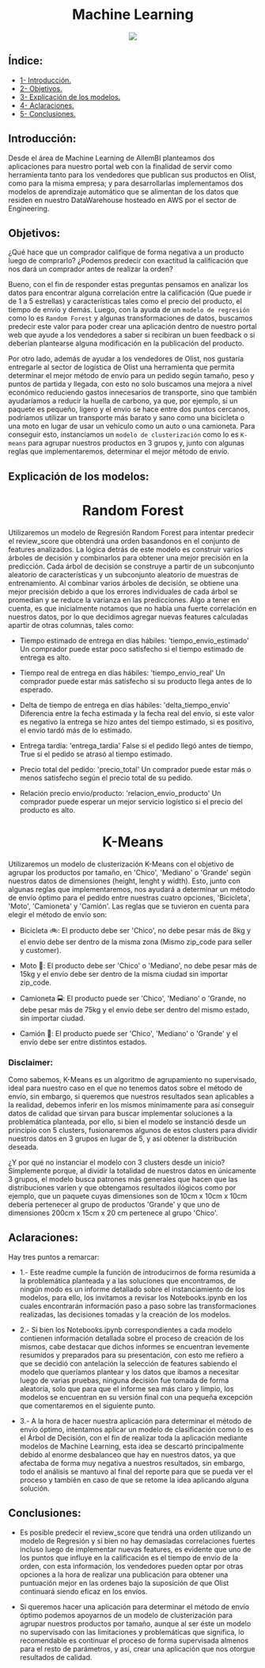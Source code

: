 <h1 align=center> Machine Learning </h1>

<p align="center">
<img src="https://connect.ignatiuz.com/hs-fs/hubfs/AI%20and%20Deep%20Learning.gif?width=1000&name=AI%20and%20Deep%20Learning.gif"   
>
</p>

## Índice:

+ [1- Introducción.](#introducción)
+ [2- Objetivos.](#objetivos)
+ [3- Explicación de los modelos.](#explicación-de-los-modelos)
+ [4- Aclaraciones.](#aclaraciones)
+ [5- Conclusiones.](#conclusiones)

## Introducción:

Desde el área de Machine Learning de AllemBI planteamos dos aplicaciones para nuestro portal web con la finalidad de servir como herramienta tanto para los vendedores que publican sus productos en Olist, como para la misma empresa; y para desarrollarlas implementamos dos modelos de aprendizaje automático que se alimentan de los datos que residen en nuestro DataWarehouse hosteado en AWS por el sector de Engineering.

## Objetivos:

¿Qué hace que un comprador califique de forma negativa a un producto luego de comprarlo? ¿Podemos predecir con exactitud la calificación que nos dará un comprador antes de realizar la orden?

Bueno, con el fin de responder estas preguntas pensamos en analizar los datos para encontrar alguna correlación entre la calificación (Que puede ir de 1 a 5 estrellas) y características tales como el precio del producto, el tiempo de envío y demás. Luego, con la ayuda de un `modelo de regresión` como lo es `Random Forest` y algunas transformaciones de datos, buscamos predecir este valor para poder crear una aplicación dentro de nuestro portal web que ayude a los vendedores a saber si recibiran un buen feedback o si deberían plantearse alguna modificación en la publicación del producto.

Por otro lado, además de ayudar a los vendedores de Olist, nos gustaría entregarle al sector de logística de Olist una herramienta que permita determinar el mejor método de envío para un pedido según tamaño, peso y puntos de partida y llegada, con esto no solo buscamos una mejora a nivel económico reduciendo gastos innecesarios de transporte, sino que también ayudaríamos a reducir la huella de carbono, ya que, por ejemplo, si un paquete es pequeño, ligero y el envío se hace entre dos puntos cercanos, podríamos utilizar un transporte más barato y sano como una bicicleta o una moto en lugar de usar un vehículo como un auto o una camioneta. Para conseguir esto, instanciamos un `modelo de clusterización` como lo es `K-means` para agrupar nuestros productos en 3 grupos y, junto con algunas reglas que implementaremos, determinar el mejor método de envío.

## Explicación de los modelos:

<h1 align=center> Random Forest </h1>

Utilizaremos un modelo de Regresión Random Forest para intentar predecir el review_score que obtendrá una orden basandonos en el conjunto de features analizados. La lógica detrás de este modelo es construir varios árboles de decisión y combinarlos para obtener una mejor precisión en la predicción. Cada árbol de decisión se construye a partir de un subconjunto aleatorio de características y un subconjunto aleatorio de muestras de entrenamiento. Al combinar varios árboles de decisión, se obtiene una mejor precisión debido a que los errores individuales de cada árbol se promedian y se reduce la varianza en las predicciones. Algo a tener en cuenta, es que inicialmente notamos que no había una fuerte correlación en nuestros datos, por lo que decidimos agregar nuevas features calculadas apartir de otras columnas, tales como:

+ Tiempo estimado de entrega en días hábiles: 'tiempo_envio_estimado'
Un comprador puede estar poco satisfecho si el tiempo estimado de entrega es alto.

+ Tiempo real de entrega en días hábiles: 'tiempo_envio_real'
Un comprador puede estar más satisfecho si su producto llega antes de lo esperado.

+ Delta de tiempo de entrega en días hábiles: 'delta_tiempo_envio'
Diferencia entre la fecha estimada y la fecha real del envío, si este valor es negativo la entrega se hizo antes del tiempo estimado, si es positivo, el envío tardó más de lo estimado.

+ Entrega tardía: 'entrega_tardia'
False si el pedido llegó antes de tiempo, True si el pedido se atrasó al tiempo estimado.

+ Precio total del pedido: 'precio_total'
Un comprador puede estar más o menos satisfecho según el precio total de su pedido.

+ Relación precio envio/producto: 'relacion_envio_producto'
Un comprador puede esperar un mejor servicio logístico si el precio del producto es alto.

<h1 align=center> K-Means </h1>

Utilizaremos un modelo de clusterización K-Means con el objetivo de agrupar los productos por tamaño, en 'Chico', 'Mediano' o 'Grande' según nuestros datos de dimensiones (height, lenght y width). Esto, junto con algunas reglas que implementaremos, nos ayudará a determinar un método de envío óptimo para el pedido entre nuestras cuatro opciones, 'Bicicleta', 'Moto', 'Camioneta' y 'Camión'. Las reglas que se tuvieron en cuenta para elegir el método de envío son:

+ Bicicleta 🚲: El producto debe ser 'Chico', no debe pesar más de 8kg y el envío debe ser dentro de la misma zona (Mismo zip_code para seller y customer).

+ Moto 🛵: El producto debe ser 'Chico' o 'Mediano', no debe pesar más de 15kg y el envío debe ser dentro de la misma ciudad sin importar zip_code.

+ Camioneta 🚍: El producto puede ser 'Chico', 'Mediano' o 'Grande, no debe pesar más de 75kg y el envío debe ser dentro del mismo estado, sin importar ciudad.

+ Camión 🚚: El producto puede ser 'Chico', 'Mediano' o 'Grande' y el envío debe ser entre distintos estados.

### Disclaimer: 

Como sabemos, K-Means es un algoritmo de agrupamiento no supervisado, ideal para nuestro caso en el que no tenemos datos sobre el método de envío, sin embargo, si queremos que nuestros resultados sean aplicables a la realidad, debemos inferir en los mismos mínimamente para así conseguir datos de calidad que sirvan para buscar implementar soluciones a la problemática planteada, por ello, si bien el modelo se instanció desde un principio con 5 clusters, fusionaremos algunos de estos clusters para dividir nuestros datos en 3 grupos en lugar de 5, y así obtener la distribución deseada.

¿Y por qué no instanciar el modelo con 3 clusters desde un inicio? Simplemente porque, al dividir la totalidad de nuestros datos en únicamente 3 grupos, el modelo busca patrones más generales que hacen que las distribuciones varíen y que obtengamos resultados ilógicos como por ejemplo, que un paquete cuyas dimensiones son de 10cm x 10cm x 10cm debería pertenecer al grupo de productos 'Grande' y que uno de dimensiones 200cm x 15cm x 20 cm pertenece al grupo 'Chico'.

## Aclaraciones:

Hay tres puntos a remarcar:

+ 1.- Este readme cumple la función de introducirnos de forma resumida a la problemática planteada y a las soluciones que encontramos, de ningún modo es un informe detallado sobre el instanciamiento de los modelos, para ello, los invitamos a revisar los Notebooks.ipynb en los cuales encontrarán información paso a paso sobre las transformaciones realizadas, las decisiones tomadas y la creación de los modelos.

+ 2.- Si bien los Notebooks.ipynb correspondientes a cada modelo contienen información detallada sobre el proceso de creación de los mismos, cabe destacar que dichos informes se encuentran levemente resumidos y preparados para su presentación, con esto me refiero a que se decidió con antelación la selección de features sabiendo el modelo que queríamos plantear y los datos que ibamos a necesitar luego de varias pruebas, ninguna decisión fue tomada de forma aleatoria, solo que para que el informe sea más claro y limpio, los modelos se encuentran en su versión final con una pequeña excepción que comentaremos en el siguiente punto.

+ 3.- A la hora de hacer nuestra aplicación para determinar el método de envío óptimo, intentamos aplicar un modelo de clasificación como lo es el Árbol de Decisión, con el fin de realizar toda la aplicación mediante modelos de Machine Learning, esta idea se descartó principalmente debido al enorme desbalanceo que hay en nuestros datos, ya que afectaba de forma muy negativa a nuestros resultados, sin embargo, todo el análisis se mantuvo al final del reporte para que se pueda ver el proceso y también en caso de que se retome la idea aplicando alguna solución.

## Conclusiones:

+ Es posible predecir el review_score que tendrá una orden utilizando un modelo de Regresión y si bien no hay demasiadas correlaciones fuertes incluso luego de implementar nuevas features, es evidente que uno de los puntos que influye en la calificación es el tiempo de envío de la orden, con esta información, los vendedores pueden optar por otras opciones a la hora de realizar una publicación para obtener una puntuación mejor en las ordenes bajo la suposición de que Olist continuará siendo eficaz en los envíos.

+ Si queremos hacer una aplicación para determinar el método de envío óptimo podemos apoyarnos de un modelo de clusterización para agrupar nuestros productos por tamaño, aunque al ser éste un modelo no supervisado con las limitaciones y problemáticas que significa, lo recomendable es continuar el proceso de forma supervisada almenos para el resto de parámetros, y así, crear una aplicación que nos otorgue resultados de calidad.
